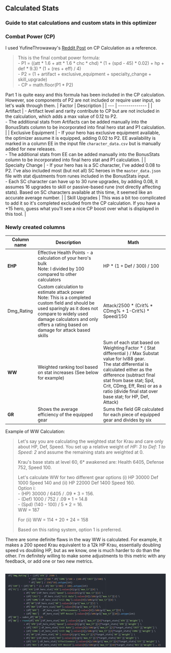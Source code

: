 ## Calculated Stats
### Guide to stat calculations and custom stats in this optimizer

### Combat Power (CP)

I used YufineThrowaway's [Reddit Post](https://www.reddit.com/r/EpicSeven/comments/dvdfqp/guide_combat_power_calculation/) on CP Calculation as a reference.
> This is the final combat power formula:
> <br> - P1 = ((att * 1.6 + att * 1.6 * chc * chd) * (1 + (spd - 45) * 0.02) + hp + def * 9.3) * (1 + (res + eff) / 4)
> <br> - P2 = (1 + artifact + exclusive_equipment + specialty_change + skill_upgrade)
> <br> - CP = math.floor(P1 * P2)

Part 1 is quite easy and this formula has been included in the CP calculation.  However, soe components of P2 are not included or require user input, so let's walk through them.
| Factor | Description |
| --- | -------------- |
| Artifact | - Artifact level and rarity contribute to CP but are not included in the calculation, which adds a max value of 0.12 to P2.<br> - The additional stats from Artifacts can be added manually into the BonusStats column to be incorporated into final hero stat and P1 calculation. |
| Exclusive Equipment | - If your hero has exclusive equipment available, the optimizer assume it is equipped, adding 0.02 to P2.  EE availability is marked in a column EE in the input file `character_data.csv` but is manually added for new releases.<br> - The additional stats from EE can be added manually into the BonusStats column to be incorporated into final hero stat and P1 calculation. |
| Specialty Change | - If your hero has is a SC character, I've added 0.08 to P2.  I've also included most (but not all) SC heroes in the `master_data.json` file with stat djustments from runes included in the BonusStats input.<br> - Each SC character can have up to 30 rune upgrades, by adding 0.08, it assumes 16 upgrades to skill or passive-based rune (not directly affecting stats).  Based on SC characters available at this time, it seemed like an accurate average number. |
| Skill Upgrades | This was a bit too complicated to add it so it's completed excluded from the CP calculation.  If you have a +15 hero, guess what you'll see a nice CP boost over what is displayed in this tool. |

### Newly created columns

| Column name | Description | Math |
| --- | --- | ------- |
| <b>EHP</b> | Effective Health Points - a calculation of your hero's bulk <br>Note: I divided by 100 compared to other calculators | HP * (1 + Def / 300) / 100 |
| Dmg_Rating | Custom calculation to estimate attack power <br>Note: This is a completed custom field and should be used sparingly as it does not compare to widely used damage calculators and only offers a rating based on damage for attack based skills  |  Attack/2500 * (Crit% * CDmg% + 1-Crit%) * Speed/150 |
| <b>WW</b> | Weighted ranking tool based on stat increases (See below for example) | Sum of each stat based on Weighting Factor * ( Stat differential ) / Max Substat value for lvl88 gear.<br> The stat differential is calculated either as the difference (subtract final stat from base stat; Spd, Crit, CDmg, Eff, Res) or as a ratio (divide final stat over base stat; for HP, Def, Attack)  |
| <b>GR</b> | Shows the average efficiency of the equipped gear | Sums the field GR calculated for each piece of equipped gear and divides by six |

Example of WW Calculation:<br>
> Let's say you are calculating the weighted stat for Krau and care only about HP, Def, Speed.  You set up a relative weight of _HP: 3 to Def: 1 to Speed: 2_ and assume the remaining stats are weighted at 0.
>
> Krau's base stats at level 60, 6* awakened are:  Health 6405, Defense 752, Speed 100.
>
> Let's calculate WW for two different gear options (i) HP 30000 Def 1000 Speed 140 and (ii) HP 22000 Def 1400 Speed 160.
> <br> Option i:
> <br> - (HP) 30000 / 6405 / .09 * 3 = 156.
> <br> - (Def) 1000 / 752 / .09 * 1 = 14.8
> <br> - (Spd) (140 - 100) / 5 * 2 = 16.
> <br>WW = 187
>
> For (ii) WW = 114 + 20 + 24 = 158
> 
> Based on this rating system, option 1 is preferred.

There are some definite flaws in the way WW is calculated.  For example, it makes a 200 speed Krau equivalent to a 12k HP Krau, essentially doubling speed vs doubling HP, but as we know, one is much harder to do than the other.  I'm definitely willing to make some adjustments to this metric with any feedback, or add one or two new metrics.

<br><img alt="Custom_stat_code" src="https://github.com/ja-bru/E7_Py_Gear_Selector/blob/gh-pages/_image/custom_stat_calculation.png?raw=true">
